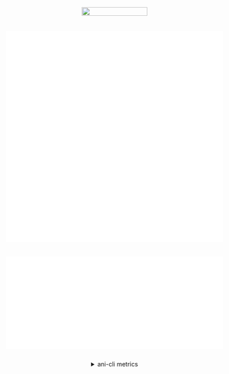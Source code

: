 <h2>
<p align="center">
  <a href="https://skillicons.dev">
    <img src="https://skillicons.dev/icons?i=clojure,bash,git,linux,latex,emacs" width="55%" height="55%"/>
  </a>
</p>
</h2>

<h2>
<p align="center">
    <img src="./github-metrics.svg"/>
</p>
</h2>

<h2>
<p align="center">
    <img src="./website-metrics.svg"/>
</p>
</h2>


<details align="center">
<summary>ani-cli metrics</summary>
<a href="https://github.com/pystardust/ani-cli">
<img src="./ani-cli.svg">
</a>
</details>
